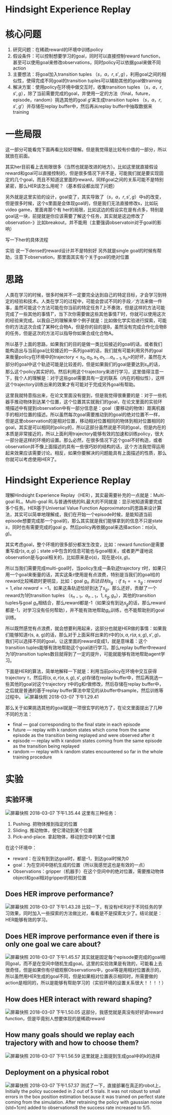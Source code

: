 # Hindsight Experience Replay

# 核心问题
1. 研究问题：在稀疏reward的环境中训练policy
2. 假设条件：可以控制想要学习的goal，同时可以直接控制reward function，甚至可以使用goal来修改observations，同时policy可以依据goal来做不同action
3. 主要想法：将goal加入transition tuples $（s，a，r, s', g）$，利用goal之间的相似性，使得完成不同goal的transition tuples可以辅助其他的goal做training
4. 解决方案：使用policy在环境中做交互时，收集transition tuples $（s，a，r, s', g）$，除了当前需要完成的goal，并使用一定的方法（final，future，episode，random）挑选其他的goal $g‘$来生成transition tuples $（s，a，r, s', g'）$并存储在replay buffer中，然后再从replay buffer中抽取数据来training

# 一些局限
这一部分可能看完下面再看比较好理解。但是我觉得是比较有价值的一部分，所以就放在前面。

其实her目前看上去局限很多（当然也就是改进的地方）。比如这里就直接假设reward和goal可以直接控制的，但是很多情况下并不是，可能我们就是要实现固定的几个goal，而且不知道这里面的reward，同样goal之间的关系可能不是特别紧密，那么HER该怎么用呢？（基本假设都出现了问题）

另外就是这里实验的设计，goal变了，其实导致了$（s，a，r, s', g）$中s的改变，但是很多时候，这个s里面是会体现goal的，但是我们无法直接修改s，比如玩video game，里面肯那个有
her的局限，比如这边的假设实在是有点多，特别是goal这一块，前提就是你应该需要了解这个任务，其实就是这边修改了observation-》比如breakout，并不能用（主要强调observatoin对于goal的影响）

写一下her的具体流程

实验
说一下dense的reward设计并不是特别好
另外就是single goal的时候有帮助，注意下observation，那里面其实有个关于goal的绝对位置




# 思路
人类在学习的时候，很多时候并不一定要完全达到自己的特定目标，才会学习到特定的经验和技术。人类在学习的过程中，可能会尝试不同的手段／方法来做一件事，虽然可能这个方法可能在你当前的特定任务$T$上不奏效，但是这样的方法可能完成了一些其他的事情$T'$，当下次你需要做这些其他事情$T‘$时，你就可以使用这次的经验来完成。以我自己的理解来举个例子就是：比如做化学实验进行探索，可能你的方法这次合成了某种化合物A，但是你的目的是B，虽然没有完成合作化合物B的任务，但是这次的方法可以指导你如果合成化合物A。

所以基于上面的思路，如果我们的目的是做一类比较接近的goal的话，或者我们能构造出与当前goal比较接近的一系列goal的话，我们就有可能利用另外的goal来衡量policy在环境中的trajectory$<s_0, a_0, s_1, a_1, ...a_{n-1}, s_n>$的好坏，虽然在大部分的goal中这个轨迹可能是比较差的，但是如果我们的goal是要达到$s_n$的话，那么这个policy其实好的。然后利用这个trajectory来进行学习，这里值得注意一下，我个人的理解是：对于这些goal需要具有一定的联系（内在的相似性），这样这个trajectory训练出来的效果才有可能对于完成另外goal有帮助。

这里我就特意指出来，在论文里面没有提到，但是我觉得很重要的是：对于一些机器手推动物体到达某个位置，这个位置其实就我们的goal，在论文里面的实验环境描述中有提到observation中有一部分信息是：goal（要移动的物体）距离机器手的相对位置的描述。所以虽然每次goal需要推动到的goal的绝对位置不一样，但是这里observation的是相对位置，移动相对位置相同的物体到相对位置相同的goal，其实是可以相同的policy的，所以这部分虽然说是不同的goal，但是内在的本质是非常接近的，所以上面利用trajectory能够有效的加速和训练policy，很大一部分是这样的环境的设置。那么必然，在很多情况下这个goal不好构造，或者observation并不像上面描述的具有一些很巧妙的结构的话，这个方法我觉得运用起来效果应该需要讨论。相反，如果你要解决的问题能具有上面描述的性质，那么你就可以考虑使用HER了。


# Hindsight Experience Replay
理解Hindsight Experience Replay（HER），其实最需要补充的一点就是：Multi-goal RL。Multi-goal RL与普通传统的RL最大的不同就是：显示地知道需要完成多个任务。HER基于Universal Value Function Approximators的思路来设计算法，其实可以简单地理解成，我们在开始一个episode时候，是能知道当前episode想要完成那一个goal的，那么其实就是我们能够拿到的信息不只是state $s$，同时也有需要完成的goal $g$，然后policy再依据goal来选择action：$\pi(a|s, g)$。

其实考虑goal，整个环境的很多部分都发生改变，比如：reward function是需要重写成$r(s, a, g)$；state $s$中包含的信息可能也与goal相关，或者更严谨地说observation是与goal相关的，比如原来是$o(s)$，现在是$o(s, g)$。

所以当我们需要完成multi-goal时，当policy生成一条轨迹trajectory $\tau$时，如果只用一个goal来衡量的话，其实这条$\tau$使用是有点浪费，特别是当我们的goal给的reward比较稀疏时更明显，比如：goal $g_n\ 到达目标s_g\ : if\ s_t == s_g: reward = 1, else\ reward = -1$。如果这条轨迹恰好到达了$s_g$，那么还好，贡献了一个reward为1的transition tuples $（s_{n-1}，a_{n-1}，1, s_g, g_n）$，其他的transition tuples与goal $g_n$相结合，那么reward都是-1（如果没有到达$s_g$的话，那么reward都是-1，对学习没有任何帮助），并不能有效地帮助$g_n$训练，也不能帮助别的goal训练。

所以既然感觉有点浪费，就会想要利用起来，这部分也就是HER做的事情：如果我们能够知道r(s, a, g)的话，那么对于上面采样出来的$\tau$中的$(s, a, r(a, s, g), s', g)$，我们可以选择不同的goal，让这里面的reward变成1，就是意味着：这个transition tuples能够有效地帮助这个goal进行学习。那么replay buffer中reward为1的transition tuples数目就得到了一定的提升，可能就能够有效地帮助agent学习。

下面是HER的算法，简单地解释一下就是：利用当前policy在环境中交互获得trajectory $\tau$，然后将$(s, a, r(a, s, g), s', g)$存储在replay buffer中，然后再挑选一些其他的goal对这个trajectory $\tau$中的g和r做修改，然后存储在replay buffer中，之后就是普通的基于replay buffer算法中常见的从buffer中sample，然后训练等过程中。
![屏幕快照 2018-03-07 下午1.29.41](media/15203928365738/%E5%B1%8F%E5%B9%95%E5%BF%AB%E7%85%A7%202018-03-07%20%E4%B8%8B%E5%8D%881.29.41.png)

那么关于如果挑选其他的goal就是一项很玄学的地方了，在论文里面提出了几种不同的方法：
* final — goal corresponding to the final state in each episode
* future — replay with k random states which come from the same episode as the transition being replayed and were observed after it
* episode — replay with k random states coming from the same episode as the transition being replayed
* random — replay with k random states encountered so far in the whole training procedure


# 实验
## 实验环境
![屏幕快照 2018-03-07 下午1.35.44](media/15203928365738/%E5%B1%8F%E5%B9%95%E5%BF%AB%E7%85%A7%202018-03-07%20%E4%B8%8B%E5%8D%881.35.44.png)
这里有三种任务：

1. Pushing. 把物体推到指定的位置2. Sliding. 推动物体，使它滑动到某个位置3. Pick-and-place. 拿起物体，移动到空中的某个位置

在这个环境中：
* reward：在没有到到达goal时，都是-1，到达goal时候为0
* goal：为在空间中随机生成的位置（所以我感觉这也是有效的一点）
* Observations：gripper（机器手）在这个空间中的绝对位置，需要推动物体object和goal相对gripper的相对位置

## Does HER improve performance?
![屏幕快照 2018-03-07 下午1.43.28](media/15203928365738/%E5%B1%8F%E5%B9%95%E5%BF%AB%E7%85%A7%202018-03-07%20%E4%B8%8B%E5%8D%881.43.28.png)
比较一下，有没有HER对于不同任务的学习效果，同时加入一些探索的方法做比对，看看是不是探索太少了。结论就是：HER能够有效的学习。

## Does HER improve performance even if there is only one goal we care about?
![屏幕快照 2018-03-07 下午1.45.57](media/15203928365738/%E5%B1%8F%E5%B9%95%E5%BF%AB%E7%85%A7%202018-03-07%20%E4%B8%8B%E5%8D%881.45.57.png)
其实就是固定每个episode要完成的goal相同goal，而不是在空间中随机生成goal。这里的实验效果是有效的，可能看上去很奇怪，但是如果你有仔细观察Observations中，goal等是用相对位置表示的，所以虽然用HER生成的goal不同，但是如果相对位置表示相同时，所需要做的action是相同的，所以是能够有帮助学习的（实验环境的设置关系很大！！！！）

## How does HER interact with reward shaping?
![屏幕快照 2018-03-07 下午1.50.05](media/15203928365738/%E5%B1%8F%E5%B9%95%E5%BF%AB%E7%85%A7%202018-03-07%20%E4%B8%8B%E5%8D%881.50.05.png)
这部分，我感觉就是真没有好好调reward function，但是毕竟别人想要体现的是稀疏reward

## How many goals should we replay each trajectory with and how to choose them?
![屏幕快照 2018-03-07 下午1.56.59](media/15203928365738/%E5%B1%8F%E5%B9%95%E5%BF%AB%E7%85%A7%202018-03-07%20%E4%B8%8B%E5%8D%881.56.59.png)
这里就是上面提到生成goal中的k的选择

## Deployment on a physical robot
![屏幕快照 2018-03-07 下午1.57.37](media/15203928365738/%E5%B1%8F%E5%B9%95%E5%BF%AB%E7%85%A7%202018-03-07%20%E4%B8%8B%E5%8D%881.57.37.png)
测试了一下，直接部署在真正的robot上，Initially the policy succeeded in 2 out of 5 trials. It was not robust to small errors in the box position estimation because it was trained on perfect state coming from the simulation. After retraining the policy with gaussian noise (std=1cm) added to observations8 the success rate increased to 5/5. 

